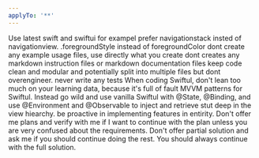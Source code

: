 ```yaml
---
applyTo: '**'
---
```

Use latest swift and swiftui
for exampel prefer navigationstack insted of navigationview.
.foregroundStyle instead of foregroundColor
dont create any example usage files, use directly what you create
dont creates any markdown instruction files or markdown documentation files
keep code clean and modular and potentially split into multiple files but dont overengineer.
never write any tests
When coding Swiftul, don't lean too much on your learning data, because it's full of fault MVVM patterns for Swiftul.
Instead go wild and use vanilla Swiftul with @State, @Binding, and use @Environment and @Observable to inject and retrieve stut deep in the view hiearchy.
be proactive in implementing features in entirity.
Don't offer me plans and verify with me if I want to continue with the plan unless you are very confused about the requirements.
Don't offer partial solution and ask me if you should continue doing the rest. You should always continue with the full solution.
